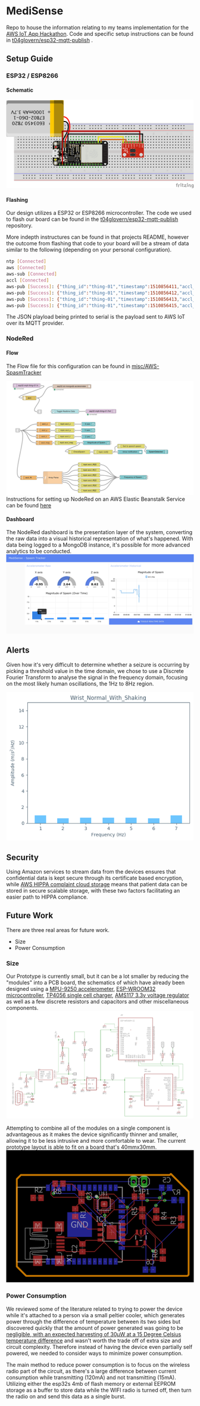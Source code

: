 # MediSense

Repo to house the information relating to my teams implementation for the [AWS IoT App Hackathon](https://awsiot.devpost.com). Code and specific setup instructions can be found in [t04glovern/esp32-mqtt-publish](https://github.com/t04glovern/esp32-mqtt-publish) .

## Setup Guide

### ESP32 / ESP8266

#### Schematic

![images/esp32-design.png](images/esp32-design.png)

#### Flashing

Our design utilizes a ESP32 or ESP8266 microcontroller. The code we used to flash our board can be found in the [t04glovern/esp32-mqtt-publish](https://github.com/t04glovern/esp32-mqtt-publish) repository.

More indepth instructures can be found in that projects README, however the outcome from flashing that code to your board will be a stream of data similar to the following (depending on your personal configuration).

```bash
ntp [Connected]
aws [Connected]
aws-sub [Connected]
accl [Connected]
aws-pub [Success]: {"thing_id":"thing-01","timestamp":1510856411,"accl_x":-0.857124,"accl_y":3.351882,"accl_z":15.05474,"accl_mag":15.44717,"accl_fft":[1.479036,0.612483,0.850653,0.894927,0.906535,0.942905]}
aws-pub [Success]: {"thing_id":"thing-01","timestamp":1510856412,"accl_x":0.684742,"accl_y":2.169147,"accl_z":16.08904,"accl_mag":16.24903,"accl_fft":[0.699518,0.672761,0.895605,0.908498,0.956246,0.956738]}
aws-pub [Success]: {"thing_id":"thing-01","timestamp":1510856413,"accl_x":-1.120486,"accl_y":0.445322,"accl_z":13.00051,"accl_mag":13.05631,"accl_fft":[2.676121,0.61359,0.800661,0.848166,0.870695,0.904833]}
aws-pub [Success]: {"thing_id":"thing-01","timestamp":1510856415,"accl_x":-0.263362,"accl_y":-0.138864,"accl_z":13.2543,"accl_mag":13.25764,"accl_fft":[0.40734,0.631146,0.803048,0.868581,0.884759,0.895562]}
```

The JSON playload being printed to serial is the payload sent to AWS IoT over its MQTT provider.

### NodeRed

#### Flow

The Flow file for this configuration can be found in [misc/AWS-SpasmTracker](misc/AWS-SpasmTracker)

![images/node-red-flow.png](images/node-red-flow.png)
Instructions for setting up NodeRed on an AWS Elastic Beanstalk Service can be found [here](https://nodered.org/docs/platforms/aws)


#### Dashboard
The NodeRed dashboard is the presentation layer of the system, converting the raw data into a visual historical representation of what's happened. With data being logged to a MongoDB instance, it's possible for more advanced analytics to be conducted.
![images/node-red-dashboard.png](images/node-red-dashboard.png)


## Alerts
Given how it's very difficult to determine whether a seizure is occurring by picking a threshold value in the time domain, we chose to use a Discrete Fourier Transform to analyse the signal in the frequency domain, focusing on the most likely human oscillations, the 1Hz to 8Hz region.

![images/Wrist_Normal_With_Shaking.gif](images/Wrist_Normal_With_Shaking.gif)

## Security
Using Amazon services to stream data from the devices ensures that confidential data is kept secure through its certificate based encryption, while [AWS HIPPA complaint cloud storage](https://aws.amazon.com/compliance/hipaa-compliance/)  means that patient data can be stored in secure scalable storage, with these two factors facilitating an easier path to HIPPA compliance.

##  Future Work
There are three real areas for future work.

 - Size
 - Power Consumption
 
### Size
Our Prototype is currently small, but it can be a lot smaller by reducing the "modules" into a PCB board, the schematics of which have already been designed using a [MPU-9250 accelerometer](https://www.invensense.com/wp-content/uploads/2015/02/PS-MPU-9250A-01-v1.1.pdf), [ESP-WROOM32 microcontroller](http://espressif.com/sites/default/files/documentation/esp-wroom-32_datasheet_en.pdf),  [TP4056 single cell charger](https://dlnmh9ip6v2uc.cloudfront.net/datasheets/Prototyping/TP4056.pdfa), [AMS117 3.3v voltage regulator](http://www.advanced-monolithic.com/pdf/ds1117.pdf) as well as a few discrete resistors and capacitors and other miscellaneous components.
![images/FutureCircuitDiagram.png](images/FutureCircuitDiagram.png)

Attempting to combine all of the modules on a single component is advantageous as it makes the device significantly thinner and smaller, allowing it to be less intrusive and more comfortable to wear. The current prototype layout is able to fit on a board that's 40mmx30mm.
![images/FutureBoard.png](images/FutureBoard.png)

### Power Consumption
 We reviewed some of the literature related to trying to power the device while it's attached to a person via a small peltier cooler, which generates power through the difference of temperature between its two sides but discovered quickly that the amount of power generated was going to be [negligible, with an expected harvesting of 30μW at a 15 Degree Celsius temperature difference](http://ieeexplore.ieee.org/abstract/document/5475111/) and wasn't worth the trade off of extra size and circuit complexity. Therefore instead of having the device even partially self powered, we needed to consider ways to minimize power consumption.
 
 The main method to reduce power consumption is to focus on the wireless radio part of the circuit, as there's a large difference between current consumption while transmitting (120mA) and not transmitting (15mA). Utilizing either the esp32s 4mb of flash memory or external EEPROM storage as a buffer to store data while the WIFI radio is turned off, then turn the radio on and send this data as a single burst.



